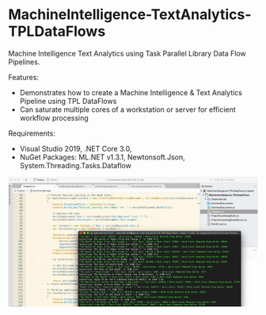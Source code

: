# MachineIntelligence-TextAnalytics-TPLDataFlows

Machine Intelligence Text Analytics using Task Parallel Library Data Flow Pipelines.

Features:
* Demonstrates how to create a Machine Intelligence & Text Analytics Pipeline using TPL DataFlows
* Can saturate multiple cores of a workstation or server for efficient workflow processing

Requirements:
* Visual Studio 2019, .NET Core 3.0, 
* NuGet Packages: ML.NET v1.3.1, Newtonsoft.Json, System.Threading.Tasks.Dataflow

![Training Job](https://github.com/bartczernicki/MachineIntelligence-TextAnalytics-TPLDataFlows/blob/master/ConsoleScreenshot.png)
